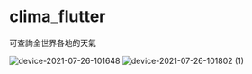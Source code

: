 # clima_flutter


可查詢全世界各地的天氣

![device-2021-07-26-101648](https://user-images.githubusercontent.com/44021177/126924420-398a8d3f-0847-41d6-bf0c-8cebfc900d8b.png) ![device-2021-07-26-101802 (1)](https://user-images.githubusercontent.com/44021177/126924431-0f0d6a8d-619c-4454-bad7-8ab05baeef51.png)


